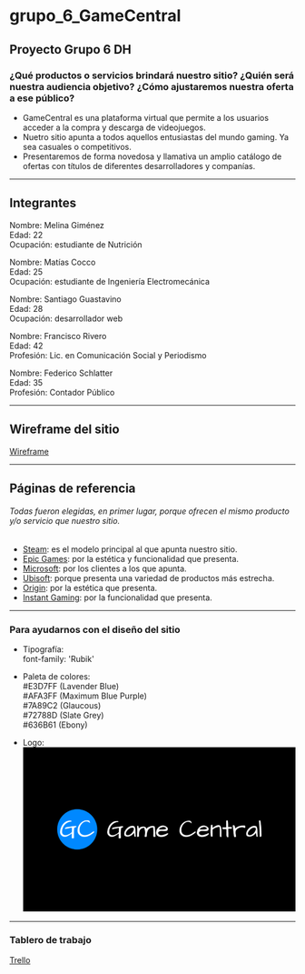 <h1>grupo_6_GameCentral</h1>

<h2>Proyecto Grupo 6 DH</h2>


<h3>¿Qué productos o servicios brindará nuestro sitio? ¿Quién será nuestra audiencia objetivo? ¿Cómo ajustaremos nuestra oferta a ese público?</h3>

- GameCentral es una plataforma virtual que permite a los usuarios acceder a la compra y descarga de videojuegos.
- Nuetro sitio apunta a todos aquellos entusiastas del mundo gaming. Ya sea casuales o competitivos.
- Presentaremos de forma novedosa y llamativa un amplio catálogo de ofertas con títulos de diferentes desarrolladores y companías.

---

<h2>Integrantes</h2>

Nombre: Melina Giménez  
Edad: 22  
Ocupación: estudiante de Nutrición  

Nombre: Matías Cocco  
Edad: 25  
Ocupación: estudiante de Ingeniería Electromecánica  

Nombre: Santiago Guastavino  
Edad: 28  
Ocupación: desarrollador web  

Nombre: Francisco Rivero  
Edad: 42  
Profesión: Lic. en Comunicación Social y Periodismo  

Nombre: Federico Schlatter  
Edad: 35  
Profesión: Contador Público

---

<h2>Wireframe del sitio</h2>

[Wireframe](https://marvelapp.com/prototype/59521h4/screen/78427280)

---

<h2>Páginas de referencia</h2>

<h6><em>Todas fueron elegidas, en primer lugar, porque ofrecen el mismo producto y/o servicio que nuestro sitio.</h6></em>

- [Steam](https://store.steampowered.com/): es el modelo principal al que apunta nuestro sitio.
- [Epic Games](https://www.epicgames.com/store/es-ES/): por la estética y funcionalidad que presenta.
- [Microsoft](https://www.microsoft.com/es-ar/store/games/windows): por los clientes a los que apunta.
- [Ubisoft](https://store.ubi.com/ofertas/home?lang=es_AR): porque presenta una variedad de productos más estrecha.
- [Origin](https://www.origin.com/arg/en-us/store): por la estética que presenta.
- [Instant Gaming](https://www.instant-gaming.com/es/): por la funcionalidad que presenta.

---

<h3>Para ayudarnos con el diseño del sitio</h3>

- Tipografía:  
font-family: 'Rubik'  

- Paleta de colores:  
#E3D7FF (Lavender Blue)  
#AFA3FF (Maximum Blue Purple)  
#7A89C2 (Glaucous)  
#72788D (Slate Grey)  
#636B61 (Ebony)  

- Logo: ![logo](https://github.com/matiasncocco/grupo_6_GameCentral/blob/main/public/img/logo.png?raw=true)

---

<h3>Tablero de trabajo</h3>

[Trello](https://trello.com/b/Tqb0cThM/game-central)
